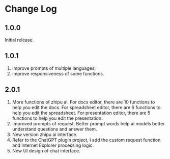 # Change Log
## 1.0.0
Initial release.

## 1.0.1
1. improve prompts of multiple languages;
2. improve responsiveness of some functions.

## 2.0.1
1. More functions of zhipu ai. For docs editor, there are 10 functions to help you edit the docs. For spreadsheet editor, there are 6 functions to help you edit the spreadsheet. For presentation editor, there are 5 functions to help you edit the presentation.
2. Improved prompts of request. Better prompt words help ai models better understand questions and answer them.
3. New version zhipu ai interface.
4. Refer to the ChatGPT plugin project, I add the custom request function and Internet Explorer processing logic.
5. New UI design of chat interface.
